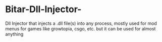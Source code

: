 # Bitar-Dll-Injector-
Dll Injector that injects a .dll file(s) into any process, mostly used for mod menus for games like growtopia, csgo, etc. but it can be used for almost anything

